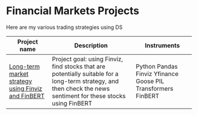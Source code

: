 # Financial Markets Projects

Here are my various trading strategies using DS

| Project name  | Description  | Instruments  |
|---|---|---|
| [Long-term market strategy using Finviz and FinBERT](https://github.com/mikebog/market_projects/tree/main/market_strategy1.ipynb)  | Project goal: using Finviz, find stocks that are potentially suitable for a long-term strategy, and then check the news sentiment for these stocks using FinBERT  | Python Pandas Finviz Yfinance Goose PIL Transformers FinBERT |
